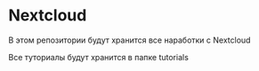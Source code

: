 # Nextcloud

В этом репозитории будут хранится все наработки с Nextcloud

Все туториалы будут хранится в папке tutorials

